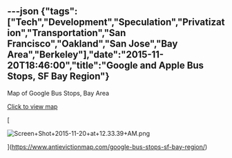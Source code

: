 ---json
{"tags":["Tech","Development","Speculation","Privatization","Transportation","San Francisco","Oakland","San Jose","Bay Area","Berkeley"],"date":"2015-11-20T18:46:00","title":"Google and Apple Bus Stops, SF Bay Region"}
---

Map of Google Bus Stops, Bay Area

[Click to view map](https://www.antievictionmap.com/google-bus-stops-sf-bay-region/)

[

![Screen+Shot+2015-11-20+at+12.33.39+AM.png](/assets/uploads/Screen%2BShot%2B2015-11-20%2Bat%2B12.33.39%2BAM.png)

](https://www.antievictionmap.com/google-bus-stops-sf-bay-region/)